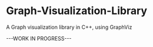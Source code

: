 # Graph-Visualization-Library
A Graph visualization library in C++, using GraphViz

---WORK IN PROGRESS---
